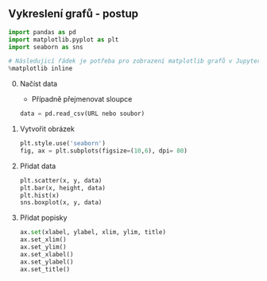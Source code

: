 ## Vykreslení grafů - postup

```python
import pandas as pd
import matplotlib.pyplot as plt
import seaborn as sns

# Následujicí řádek je potřeba pro zobrazení matplotlib grafů v Jupyter notebooku
%matplotlib inline 
```

0. Načíst data
    - Případně přejmenovat sloupce
    
	```python
	data = pd.read_csv(URL nebo soubor)
	```

1. Vytvořit obrázek

	```python
	plt.style.use('seaborn')
	fig, ax = plt.subplots(figsize=(10,6), dpi= 80)
	```

2. Přidat data

	```python
	plt.scatter(x, y, data)
	plt.bar(x, height, data)
	plt.hist(x)
	sns.boxplot(x, y, data)
	```
3. Přidat popisky

	```python
	ax.set(xlabel, ylabel, xlim, ylim, title)
	ax.set_xlim()
	ax.set_ylim()
	ax.set_xlabel()
	ax.set_ylabel()
	ax.set_title()
	```